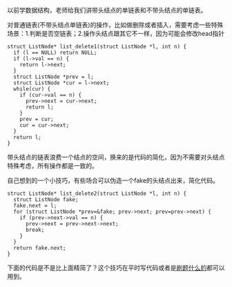 以前学数据结构，老师给我们讲带头结点的单链表和不带头结点的单链表。

对普通链表(不带头结点单链表)的操作，比如做删除或者插入，需要考虑一些特殊场景：1.判断是否空链表；2.操作头结点跟其它不一样，因为可能会修改head指针

    struct ListNode* list_delete1(struct ListNode *l, int n) {
      if (l == NULL) return NULL;
      if (l->val == n) {
        return l->next;
      }
      struct ListNode *prev = l;
      struct ListNode *cur = l->next;
      while(cur) {
        if (cur->val == n) {
          prev->next = cur->next;
          return l;
        }
        prev = cur;
        cur = cur->next;
      }
      return l;
    }

带头结点的链表浪费一个结点的空间，换来的是代码的简化，因为不需要对头结点特殊考虑，所有操作都是一致的。

自己想到的一个小技巧，有些场合可以伪造一个fake的头结点出来，简化代码。

    struct ListNode* list_delete2(struct ListNode *l, int n) {
      struct ListNode fake;
      fake.next = l;
      for (struct ListNode *prev=&fake; prev->next; prev=prev->next) {
        if (prev->next->val == n) {
          prev->next = prev->next->next;
          break;
        }
      }
      return fake.next;
    }

下面的代码是不是比上面精简了？这个技巧在平时写代码或者是[刷题什么的](https://github.com/tiancaiamao/leetcode/blob/master/147.c#L22)都可以用到。
